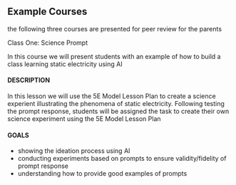 <h2>Example Courses</h2>
<p>the following three courses are presented for peer review for the parents</p>
<p>Class One: Science Prompt</p>
<p>In this course we will present students with an example of how to build a class learning static electricity using AI</p>
<h4>DESCRIPTION</h4>
<p>In this lesson we will use the 5E Model Lesson Plan to create a science experient illustrating the phenomena of static electricity. 
Following testing the prompt response, students will be assigned the task to create their own science experiment using the 5E Model Lesson Plan</p>
<h4>GOALS</h4>
<ul>
<li>showing the ideation process using AI</li>
<li>conducting experiments based on prompts to ensure validity/fidelity of prompt response</li>
<li>understanding how to provide good examples of prompts</li>
</ul>
